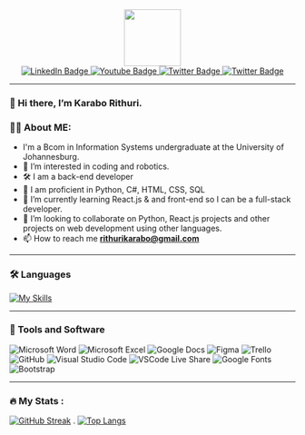 <div id="header" align="center">
  <img src="https://media.giphy.com/media/M9gbBd9nbDrOTu1Mqx/giphy.gif" width="100"/>
</div>

<!--Social media links-->
<div id="badges">
 
<div id="badges" align="center">
  <a href="https://www.linkedin.com/in/karabo-rithuri-422883196">
    <img src="https://img.shields.io/badge/LinkedIn-darkblue?style=for-the-badge&logo=linkedin&logoColor=white" alt="LinkedIn Badge"/>
  </a>
  <a href="https://www.instagram.com/skariba_119">
    <img src="https://img.shields.io/badge/Instagram-lightpink?style=for-the-badge&logo=instagram&logoColor=black" alt="Youtube Badge"/>
  </a>
  <a href="https://www.twitter.com/KaraboRithuri_">
    <img src="https://img.shields.io/badge/Twitter-blue?style=for-the-badge&logo=twitter&logoColor=black" alt="Twitter Badge"/>
  </a>
   <a href="https://www.github.com/KRithuri">
    <img src="https://img.shields.io/badge/Github-black?style=for-the-badge&logo=github&logoColor=white" alt="Twitter Badge"/>
  </a>
</div>
<div align="center">
   <img src="https://komarev.com/ghpvc/?username=KRithuri&style=flat-square&color=blue" alt=""/>
</div>

---

### 👋 Hi there, I’m Karabo Rithuri.

###  :woman_technologist: About ME:
- I'm a Bcom in Information Systems undergraduate at the University of Johannesburg.
- 👀 I’m interested in coding and robotics.
- 🛠️ I am a back-end developer
- 🍂 I am proficient in Python, C#, HTML, CSS, SQL
- 🌱 I’m currently learning React.js & and front-end so I can be a full-stack developer.
- 💞️ I’m looking to collaborate on Python, React.js projects and other projects on web development using other languages.
- 📫 How to reach me **rithurikarabo@gmail.com**
---
### :hammer_and_wrench: Languages
[![My Skills](https://skills.thijs.gg/icons?i=python,cs,mysql,html,css,bootstrap,js,git,react)](https://skills.thijs.gg)

---
### 🔧 Tools and Software
<!--![AngularJS](https://img.shields.io/badge/-AngularJS-E23237?logo=angularjs&logoColor=white&style=flat)-->
![Microsoft Word](https://img.shields.io/badge/-Microsoft%20Word-2B579A?logo=microsoft-word&logoColor=white&style=flat)
![Microsoft Excel](https://img.shields.io/badge/-Microsoft%20Excel-217346?logo=microsoft-excel&logoColor=white&style=flat)
![Google Docs](https://img.shields.io/badge/-Google%20Docs-4285F4?logo=google-docs&logoColor=white&style=flat)
![Figma](https://img.shields.io/badge/-Figma-F24E1E?logo=figma&logoColor=white&style=flat)
![Trello](https://img.shields.io/badge/-Trello-0079BF?logo=trello&logoColor=white&style=flat)
![GitHub](https://img.shields.io/badge/-GitHub-181717?logo=github&logoColor=white&style=flat)
![Visual Studio Code](https://img.shields.io/badge/-Visual%20Studio%20Code-007ACC?logo=visual-studio-code&logoColor=white&style=flat)
![VSCode Live Share](https://img.shields.io/badge/-VSCode%20Live%20Share-007ACC?logo=visual-studio-code&logoColor=white&style=flat) 
![Google Fonts](https://img.shields.io/badge/-Google%20Fonts-4285F4?logo=google-fonts&logoColor=white&style=flat)
![Bootstrap](https://img.shields.io/badge/-Bootstrap-7952B3?logo=bootstrap&logoColor=white&style=flat)

---
### :fire: My Stats :
[![GitHub Streak](http://github-readme-streak-stats.herokuapp.com?user=KRithuri&theme=dark&border_radius=4.8&date_format=M%20j%5B%2C%20Y%5D)](https://git.io/streak-stats) . [![Top Langs](https://github-readme-stats.vercel.app/api/top-langs/?username=KRithuri&layout=compact&theme=dark&border_radius=4.8)](https://github.com/KRithuri)
<!---
KRithuri/KRithuri is a ✨ special ✨ repository because its `README.md` (this file) appears on your GitHub profile.
You can click the Preview link to take a look at your changes.
--->
